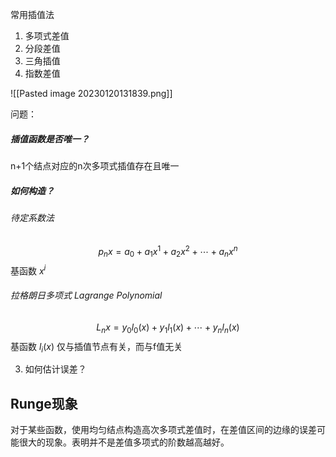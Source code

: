 常用插值法
1. 多项式差值
2. 分段差值
3. 三角插值
4. 指数差值

![[Pasted image 20230120131839.png]]

问题：
##### 插值函数是否唯一？
n+1个结点对应的n次多项式插值存在且唯一
##### 如何构造？
###### 待定系数法
$$p_nx=a_0+a_1x^1+a_2x^2+\cdots+a_nx^n$$
基函数 $x^i$ 
###### 拉格朗日多项式 Lagrange Polynomial
$$L_nx=y_0l_0(x)+y_1l_1(x)+\cdots +y_nl_n(x)$$
基函数 $l_i(x)$ 
仅与插值节点有关，而与f值无关



3. 如何估计误差？


## Runge现象

对于某些函数，使用均匀结点构造高次多项式差值时，在差值区间的边缘的误差可能很大的现象。表明并不是差值多项式的阶数越高越好。
